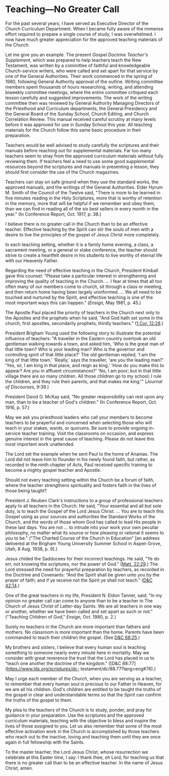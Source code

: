 # Teaching—No Greater Call

For the past several years, I have served as Executive Director of the Church
Curriculum Department. When I became fully aware of the immense effort
required to prepare a single course of study, I was overwhelmed. I now have
much greater appreciation for the approved teaching materials of the Church.

Let me give you an example. The present _Gospel Doctrine Teacher's
Supplement,_ which was prepared to help teachers teach the New Testament, was
written by a committee of faithful and knowledgeable Church-service writers,
who were called and set apart for that service by one of the General
Authorities. Their work commenced in the spring of 1980, following General
Authority approval of the outline. Writing committee members spent thousands
of hours researching, writing, and attending biweekly committee meetings,
where the entire committee critiqued each lesson carefully and suggested
improvements. The work of the writing committee then was reviewed by General
Authority Managing Directors of the Priesthood and Curriculum departments, the
General Presidency and the General Board of the Sunday School, Church Editing,
and Church Correlation Review. This manual received careful scrutiny at many
levels before it was approved for use in Sunday School this year. All teaching
materials for the Church follow this same basic procedure in their
preparation.

Teachers would be well advised to study carefully the scriptures and their
manuals before reaching out for supplemental materials. Far too many teachers
seem to stray from the approved curriculum materials without fully reviewing
them. If teachers feel a need to use some good supplemental resources beyond
the scriptures and manuals in presenting a lesson, they should first consider
the use of the Church magazines.

Teachers can stay on safe ground when they use the standard works, the
approved manuals, and the writings of the General Authorities. Elder Hyrum M.
Smith of the Council of the Twelve said, "There is more to be learned in five
minutes reading in the Holy Scriptures, more that is worthy of retention in
the memory, more that will be helpful if we remember and obey them, than we
can find in reading all of the six best sellers in every month in the year."
(In Conference Report, Oct. 1917, p. 38.)

I believe there is no greater call in the Church than to be an effective
teacher. Effective teaching by the Spirit can stir the souls of men with a
desire to live the principles of the gospel of Jesus Christ more completely.

In each teaching setting, whether it is a family home evening, a class, a
sacrament meeting, or a general or stake conference, the teacher should strive
to create a heartfelt desire in his students to live worthy of eternal life
with our Heavenly Father.

Regarding the need of effective teaching in the Church, President Kimball gave
this counsel: "Please take a particular interest in strengthening and
improving the quality of teaching in the Church. ... I fear at times that all
too often many of our members come to church, sit through a class or meeting,
and then return home having been largely uninformed. ... We all need to be
touched and nurtured by the Spirit, and effective teaching is one of the most
important ways this can happen." (_Ensign,_ May 1981, p. 45.)

The Apostle Paul placed the priority of teachers in the Church next only to
the Apostles and the prophets when he said, "And God hath set some in the
church, first apostles, secondarily prophets, thirdly teachers." ([1 Cor.
12:28](https://www.lds.org/scriptures/nt/1-cor/12.28?lang=eng#27).)

President Brigham Young used the following story to illustrate the potential
influence of teachers: "A traveller in the Eastern country overtook an old
gentleman walking towards a town, and asked him, 'Who is the great man of that
little town? Who is your leading man? Who is the governor and controlling
spirit of that little place?' The old gentleman replied, 'I am the king of
that little town.' 'Really,' says the traveller, 'are you the leading man?'
'Yes, sir, I am king in that place, and reign as king.' 'How do you make this
to appear? Are you in affluent circumstances?' 'No, I am poor; but in that
little village there are so many children. All those children go to my school;
I rule the children, and they rule their parents, and that makes me king.'"
(_Journal of Discourses,_ 9:39.)

President David O. McKay said, "No greater responsibility can rest upon any
man, than to be a teacher of God's children." (In Conference Report, Oct.
1916, p. 57.)

May we ask you priesthood leaders who call your members to become teachers to
be prayerful and concerned when selecting those who will teach in your stakes,
wards, or quorums. Be sure to provide ongoing in-service teacher training.
Visit the classrooms on occasion, and express genuine interest in the great
cause of teaching. Please do not leave this most important work unattended.

The Lord set the example when he sent Paul to the home of Ananias. The Lord
did not leave him to flounder in his newly found faith, but rather, as
recorded in the ninth chapter of Acts, Paul received specific training to
become a mighty gospel teacher and Apostle.

Should not every teaching setting within the Church be a forum of faith, where
the teacher strengthens spirituality and fosters faith in the lives of those
being taught?

President J. Reuben Clark's instructions to a group of professional teachers
apply to all teachers in the Church. He said, "Your essential and all but sole
duty, is to teach the Gospel of the Lord Jesus Christ. ... You are to teach this
Gospel using as your sources and authorities the Standard Works of the Church,
and the words of those whom God has called to lead His people in these last
days. You are not ... to intrude into your work your own peculiar philosophy, no
matter what its source or how pleasing or rational it seems to you to be."
("The Charted Course of the Church in Education" [an address delivered at the
Brigham Young University Summer School in Aspen Grove, Utah, 8 Aug. 1938, p.
9].)

Jesus chided the Sadducees for their incorrect teachings. He said, "Ye do err,
not knowing the scriptures, nor the power of God." ([Matt.
22:29](https://www.lds.org/scriptures/nt/matt/22.29?lang=eng#28).) The Lord
stressed the need for prayerful preparation by teachers, as recorded in the
Doctrine and Covenants: "And the Spirit shall be given unto you by the prayer
of faith; and if ye receive not the Spirit ye shall not teach." ([D&amp;C
42:14](https://www.lds.org/scriptures/dc-testament/dc/42.14?lang=eng#13).)

One of the great teachers in my life, President N. Eldon Tanner, said: "In my
opinion no greater call can come to anyone than to be a teacher in The Church
of Jesus Christ of Latter-day Saints. We are all teachers in one way or
another, whether we have been called and set apart as such or not." ("Teaching
Children of God," _Ensign,_ Oct. 1980, p. 2.)

Surely no teachers in the Church are more important than fathers and mothers.
No classroom is more important than the home. Parents have been commanded to
teach their children the gospel. (See [D&amp;C
68:25](https://www.lds.org/scriptures/dc-testament/dc/68.25?lang=eng#24).)

My brothers and sisters, I believe that every human soul is teaching something
to someone nearly every minute here in mortality. May we consider with great
reverence the trust that the Lord has placed in us to "teach one another the
doctrine of the kingdom." ([D&amp;C 88:77](https://www.lds.org/scriptures/dc-
testament/dc/88.77?lang=eng#76).)

May I urge each member of the Church, when you are serving as a teacher, to
remember that every human soul is precious to our Father in Heaven, for we are
all his children. God's children are entitled to be taught the truths of the
gospel in clear and understandable terms so that the Spirit can confirm the
truths of the gospel to them.

My plea to the teachers of the Church is to study, ponder, and pray for
guidance in your preparation. Use the scriptures and the approved curriculum
materials, teaching with the objective to bless and inspire the lives of those
assigned to you. Let us also remember that some of the most effective
activation work in the Church is accomplished by those teachers who reach out
to the inactive, loving and teaching them until they are once again in full
fellowship with the Saints.

To the master teacher, the Lord Jesus Christ, whose resurrection we celebrate
at this Easter time, I say: I thank thee, oh Lord, for teaching us that there
is no greater call than to be an effective teacher. In the name of Jesus
Christ, amen.

